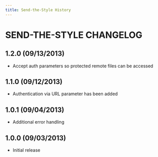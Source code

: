 ```yaml
---
title: Send-the-Style History
---
```

SEND-THE-STYLE CHANGELOG
========================

1.2.0 (09/13/2013)
-------------------

* Accept auth parameters so protected remote files can
  be accessed

1.1.0 (09/12/2013)
-------------------

* Authentication via URL parameter has been added

1.0.1 (09/04/2013)
-------------------

* Additional error handling

1.0.0 (09/03/2013)
-------------------

* Initial release
